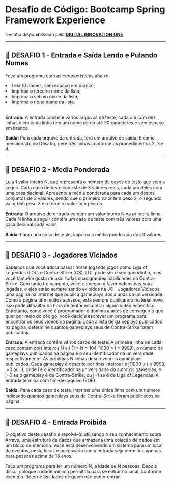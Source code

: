 <h1> Desafio de Código: Bootcamp Spring Framework Experience</h1>
<p>  Desafio disponibilizado pela <strong><a href="https://web.digitalinnovation.one/">DIGITAL INNOVATION ONE</a></strong>

----
<h2> 🔺 DESAFIO 1 - Entrada e Saída Lendo e Pulando Nomes</h2>

<p>Faça um programa com as características abaixo:</p>
<li>Leia 10 nomes, sem espaço em branco; </li>
<li>Imprima o terceiro nome da lista;</li>
<li>Imprima o sétimo nome da lista;</li>
<li>Imprima o nono nome da lista.</li>
<br>
<p><strong>Entrada:</strong> A entrada consiste vários arquivos de teste, cada um com dez linhas e em cada linha tem um nome de no até 30 caracteres e sem espaço em branco.
<p><strong>Saída:</strong> Para cada arquivo da entrada, terá um arquivo de saída. E como mencionado no Desafio, gere três linhas conforme os procedimentos 2, 3 e 4.

----

<h2> 🔺 DESAFIO 2 - Media Ponderada</h2>

<p>Leia 1 valor inteiro N, que representa o número de casos de teste que vem a seguir. Cada caso de teste consiste de 3 valores reais, cada um deles com uma casa decimal. Apresente a média ponderada para cada um destes conjuntos de 3 valores, sendo que o primeiro valor tem peso 2, o segundo valor tem peso 3 e o terceiro valor tem peso 5.</p>

<p><strong> Entrada:</strong> O arquivo de entrada contém um valor inteiro N na primeira linha. Cada N linha a seguir contém um caso de teste com três valores com uma casa decimal cada valor.

<p><strong> Saída: </strong> Para cada caso de teste, imprima a média ponderada dos 3 valores</p>

----
<h2> 🔺 DESAFIO 3 - Jogadores Viciados</h2>

<p>Sabemos que você adora passar horas jogando jogos como Liga of Legendas (LOL) e Contra-Strike (CS). LOL pode ser o seu queridinho, mas você também gosta de usar todas suas grandes habilidades no Contra-Strike!
Com tanto treinamento, você começpu a fazer vídeos das suas jogadas, e eles estão sempre sendo exibidos na JC - Jogadores Viciados,
uma página na internet que publica gameplays dos alunos da universidade.
Como a página têm muitos acessos, está sempre publicando material novo, isso pode dificultar na hora de tentar encontrar algum vídeo específico.
Entretanto, como você é programador e domina a artes de conseguir o que quer por meio do código, você decidiu escrever um programa para encontrar
os seus vídeos na página. Dada a lista de gameplays publicados na página, determine quantos gameplays seus de Contra-Strike foram publicados.</p>

<strong>Entrada: </strong>A entrada contém vários casos de teste. A primeira linha de cada caso contém dois inteiros N e I (1 ≤ N ≤ 104, 1000 ≤ I ≤ 9999), o número de gameplays publicados na página e o seu identificador na universidade, respectivamente.
As próximas N linhas descrevem os gameplays publicados. Cada gameplay é descrito por dois inteiros i e j(1000 ≤ i ≤ 9999, j=0 ou 1), onde i é o identificador na universidade do autor do gameplay, e j=0 se o gameplay é de Contra-Strike, ou j=1 se é de Liga of Legendas. A entrada termina com fim-de-arquivo (EOF).

<strong>Saída:</strong> Para cada caso de teste, imprima uma única linha com um número indicando quantos gameplays seus de Contra-Strike foram publicados na página.
 
 ----

 <h2> 🔺 DESAFIO 4 - Entrada Proibida</h2>

<p>O objetivo deste desafio é resolvê-lo utilizando o seu conhecimento sobre Arrays, uma estrutura de dados que armazena uma coleção de dados em um bloco de memória.
Você está desenvolvendo um sistema para um local de eventos, neste local, é necessário que a entrada seja permitida apenas para pessoas acima de 18 anos. </p>

<p>Faça um programa para ler um número N, a idade de N pessoas. Depois disso, coloque a idade mínima permitida  para se entrar no local, conforme exemplo. 
Retorne às idades de quem não puder entrar.  </p>